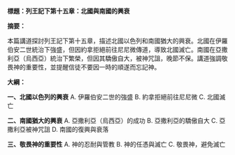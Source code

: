 **標題：列王記下第十五章：北國與南國的興衰**

**摘要：**

本篇講道探討列王記下第十五章，描述北國以色列和南國猶大的興衰。北國在伊羅伯安二世統治下強盛，但因約拿拒絕前往尼尼微傳道，導致北國滅亡。南國在亞撒利亞（烏西亞）統治下繁榮，但因其驕傲自大，被神咒詛，晚節不保。講道強調敬畏神的重要性，並提醒信徒不要因一時的順遂而忘記神。

**大綱：**

**一、北國以色列的興衰**
    A. 伊羅伯安二世的強盛
    B. 約拿拒絕前往尼尼微
    C. 北國滅亡

**二、南國猶大的興衰**
    A. 亞撒利亞（烏西亞）的成功
    B. 亞撒利亞的驕傲自大
    C. 亞撒利亞被神咒詛
    D. 南國的復興與衰落

**三、敬畏神的重要性**
    A. 神的忍耐與管教
    B. 神的任憑與滅亡
    C. 敬畏神，避免滅亡